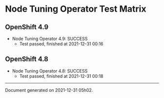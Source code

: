 
Node Tuning Operator Test Matrix
================================

OpenShift 4.9
-------------



* Node Tuning Operator 4.9: SUCCESS
  - Test passed, finished at 2021-12-31 00:16

OpenShift 4.8
-------------



* Node Tuning Operator 4.8: SUCCESS
  - Test passed, finished at 2021-12-31 00:18

---
Document generated on 2021-12-31 05h02.
